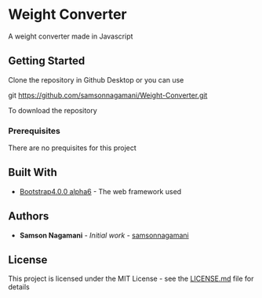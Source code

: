 # Weight Converter

A weight converter made in Javascript

## Getting Started

Clone the repository in Github Desktop or you can use

 git https://github.com/samsonnagamani/Weight-Converter.git

To download the repository

### Prerequisites

There are no prequisites for this project


## Built With

* [Bootstrap4.0.0 alpha6](https://v4-alpha.getbootstrap.com/getting-started/download/) - The web framework used


## Authors

* **Samson Nagamani** - *Initial work* - [samsonnagamani](https://github.com/samsonnagamani)

## License

This project is licensed under the MIT License - see the [LICENSE.md](LICENSE.md) file for details
